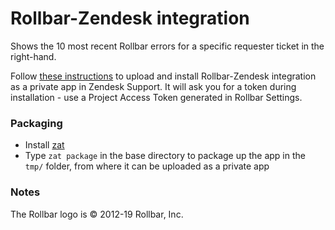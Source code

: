 # Rollbar-Zendesk integration

Shows the 10 most recent Rollbar errors for a specific requester ticket in the right-hand.

Follow [these instructions](https://develop.zendesk.com/hc/en-us/articles/360001069347) to upload and install Rollbar-Zendesk integration as a private app in Zendesk Support. It will ask you for a token during installation - use a Project Access Token generated in Rollbar Settings.

### Packaging

- Install [zat](https://develop.zendesk.com/hc/en-us/articles/360001075048-Installing-and-using-the-Zendesk-apps-tools)
- Type `zat package` in the base directory to package up the app in the `tmp/` folder, from where it can be uploaded as a private app

### Notes

The Rollbar logo is © 2012-19 Rollbar, Inc.
